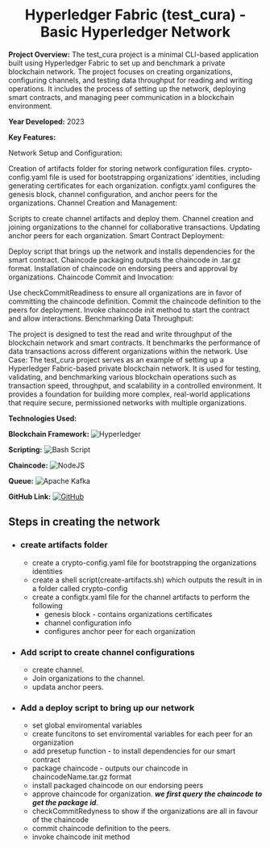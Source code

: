 <div align="center">
   <h1>Hyperledger Fabric (test_cura) - Basic Hyperledger Network </h1>
</div>

**Project Overview:**
The test_cura project is a minimal CLI-based application built using Hyperledger Fabric to set up and benchmark a private blockchain network. The project focuses on creating organizations, configuring channels, and testing data throughput for reading and writing operations. It includes the process of setting up the network, deploying smart contracts, and managing peer communication in a blockchain environment.

**Year Developed:** 2023

**Key Features:**

Network Setup and Configuration:

Creation of artifacts folder for storing network configuration files.
crypto-config.yaml file is used for bootstrapping organizations’ identities, including generating certificates for each organization.
configtx.yaml configures the genesis block, channel configuration, and anchor peers for the organizations.
Channel Creation and Management:

Scripts to create channel artifacts and deploy them.
Channel creation and joining organizations to the channel for collaborative transactions.
Updating anchor peers for each organization.
Smart Contract Deployment:

Deploy script that brings up the network and installs dependencies for the smart contract.
Chaincode packaging outputs the chaincode in .tar.gz format.
Installation of chaincode on endorsing peers and approval by organizations.
Chaincode Commit and Invocation:

Use checkCommitReadiness to ensure all organizations are in favor of committing the chaincode definition.
Commit the chaincode definition to the peers for deployment.
Invoke chaincode init method to start the contract and allow interactions.
Benchmarking Data Throughput:

The project is designed to test the read and write throughput of the blockchain network and smart contracts.
It benchmarks the performance of data transactions across different organizations within the network.
Use Case:
The test_cura project serves as an example of setting up a Hyperledger Fabric-based private blockchain network. It is used for testing, validating, and benchmarking various blockchain operations such as transaction speed, throughput, and scalability in a controlled environment. It provides a foundation for building more complex, real-world applications that require secure, permissioned networks with multiple organizations.

**Technologies Used:**

**Blockchain Framework:** ![Hyperledger](https://img.shields.io/badge/hyperledger-2F3134?style=for-the-badge&logo=hyperledger&logoColor=white)

**Scripting:** ![Bash Script](https://img.shields.io/badge/bash_script-%23121011.svg?style=for-the-badge&logo=gnu-bash&logoColor=white)

**Chaincode:** ![NodeJS](https://img.shields.io/badge/node.js-6DA55F?style=for-the-badge&logo=node.js&logoColor=white)

**Queue:** ![Apache Kafka](https://img.shields.io/badge/Apache%20Kafka-000?style=for-the-badge&logo=apachekafka)

**GitHub Link:** [![GitHub](https://img.shields.io/badge/github-%23121011.svg?style=for-the-badge&logo=github&logoColor=white)](https://github.com/Sally-Builds/hyperledger_testing)


## Steps in creating the network
*   ### **create artifacts folder**
    *   create a crypto-config.yaml file for bootstrapping the organizations identities
    *   create a shell script(create-artifacts.sh) which outputs the result in in a folder called   crypto-config
    *   create a configtx.yaml file for the channel artifacts to perform the following
        *  genesis block - contains organizations certificates
        *  channel configuration info
        *  configures anchor peer for each organization
*   ### **Add script to create channel configurations**
    *   create channel.
    *   Join organizations to the channel.
    *   updata anchor peers.
*   ### **Add a deploy script to bring up our network**
    *   set global enviromental variables
    *   create funcitons to set enviromental variables for each peer for an organization
    *   add presetup function - to install dependencies for our smart contract
    *   package chaincode - outputs our chaincode in chaincodeName.tar.gz format
    *   install packaged chaincode on our endorsing peers
    *   approve chaincode for organization. ***we first query the chaincode to get the package id***.
    *   checkCommitRedyness to show if the organizations are all in favour of the chaincode
    *   commit chaincode definition to the peers.
    *   invoke chaincode init method
